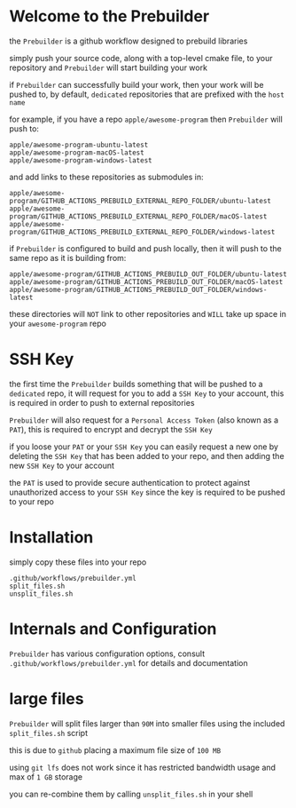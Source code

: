 # Welcome to the Prebuilder

the `Prebuilder` is a github workflow designed to prebuild libraries

simply push your source code, along with a top-level cmake file, to your repository and `Prebuilder` will start building your work

if `Prebuilder` can successfully build your work, then your work will be pushed to, by default, `dedicated` repositories that are prefixed with the `host name`

for example, if you have a repo `apple/awesome-program` then `Prebuilder` will push to:

```
apple/awesome-program-ubuntu-latest
apple/awesome-program-macOS-latest
apple/awesome-program-windows-latest
```

and add links to these repositories as submodules in:
```
apple/awesome-program/GITHUB_ACTIONS_PREBUILD_EXTERNAL_REPO_FOLDER/ubuntu-latest
apple/awesome-program/GITHUB_ACTIONS_PREBUILD_EXTERNAL_REPO_FOLDER/macOS-latest
apple/awesome-program/GITHUB_ACTIONS_PREBUILD_EXTERNAL_REPO_FOLDER/windows-latest
```

if `Prebuilder` is configured to build and push locally, then it will push to the same repo as it is building from:
```
apple/awesome-program/GITHUB_ACTIONS_PREBUILD_OUT_FOLDER/ubuntu-latest
apple/awesome-program/GITHUB_ACTIONS_PREBUILD_OUT_FOLDER/macOS-latest
apple/awesome-program/GITHUB_ACTIONS_PREBUILD_OUT_FOLDER/windows-latest
```

these directories will `NOT` link to other repositories and `WILL` take up space in your `awesome-program` repo


# SSH Key

the first time the `Prebuilder` builds something that will be pushed to a `dedicated` repo, it will request for you to add a `SSH Key` to your account, this is required in order to push to external repositories

`Prebuilder` will also request for a `Personal Access Token` (also known as a `PAT`), this is required to encrypt and decrypt the `SSH Key`

if you loose your `PAT` or your `SSH Key` you can easily request a new one by deleting the `SSH Key` that has been added to your repo, and then adding the new `SSH Key` to your account

the `PAT` is used to provide secure authentication to protect against unauthorized access to your `SSH Key` since the key is required to be pushed to your repo

# Installation

simply copy these files into your repo
```
.github/workflows/prebuilder.yml
split_files.sh
unsplit_files.sh
```

# Internals and Configuration

`Prebuilder` has various configuration options, consult `.github/workflows/prebuilder.yml` for details and documentation

# large files

`Prebuilder` will split files larger than `90M` into smaller files using the included `split_files.sh` script

this is due to `github` placing a maximum file size of  `100 MB`

using `git lfs` does not work since it has restricted bandwidth usage and max of `1 GB` storage

you can re-combine them by calling `unsplit_files.sh` in your shell
